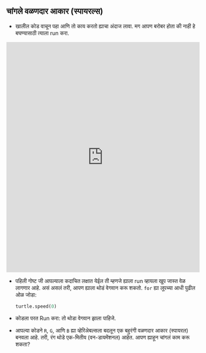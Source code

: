 ## चांगले वळणदार आकार (स्पायरल्स)

- खालील कोड वाचून पहा आणि तो काय करतो ह्याचा अंदाज लावा. मग आपण बरोबर होता की नाही हे बघण्यासाठी त्याला run करा. 
<iframe src="https://trinket.io/embed/python/8f98ccf1fa" width="100%" height="600" frameborder="0" marginwidth="0" marginheight="0" allowfullscreen></iframe> 

- पहिली गोष्ट जी आपल्याला कदाचित लक्षात येईल ती म्हणजे ह्याला run व्हायला खूप जास्त वेळ लागणार आहे. असं असलं तरी, आपण ह्याला थोडं वेगवान करू शकतो. `for` ह्या लूपच्या आधी पुढील ओळ जोडा:
    
    ```python
    turtle.speed(0)
    ```

- कोडला परत Run करा: तो थोडा वेगवान झाला पाहिजे.

- आपल्या कोडने `R`, `G`, आणि `B` ह्या व्हेरिअेबल्सला बदलून एक बहुरंगी वळणदार आकार (स्पायरल) बनवला आहे. तरी, रंग थोडे एक-मितीय (वन-डायमेंशनल) आहेत. आपण ह्याहून चांगलं काम करू शकता?